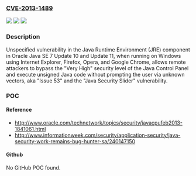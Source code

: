 ### [CVE-2013-1489](https://cve.mitre.org/cgi-bin/cvename.cgi?name=CVE-2013-1489)
![](https://img.shields.io/static/v1?label=Product&message=n%2Fa&color=blue)
![](https://img.shields.io/static/v1?label=Version&message=n%2Fa&color=blue)
![](https://img.shields.io/static/v1?label=Vulnerability&message=n%2Fa&color=brighgreen)

### Description

Unspecified vulnerability in the Java Runtime Environment (JRE) component in Oracle Java SE 7 Update 10 and Update 11, when running on Windows using Internet Explorer, Firefox, Opera, and Google Chrome, allows remote attackers to bypass the "Very High" security level of the Java Control Panel and execute unsigned Java code without prompting the user via unknown vectors, aka "Issue 53" and the "Java Security Slider" vulnerability.

### POC

#### Reference
- http://www.oracle.com/technetwork/topics/security/javacpufeb2013-1841061.html
- http://www.informationweek.com/security/application-security/java-security-work-remains-bug-hunter-sa/240147150

#### Github
No GitHub POC found.

